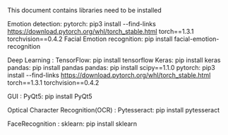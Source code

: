 This document contains libraries need to be installed

Emotion detection:
pytorch: pip3 install --find-links https://download.pytorch.org/whl/torch_stable.html torch==1.3.1 torchvision==0.4.2
Facial Emotion recognition: pip install facial-emotion-recognition

Deep Learning :
TensorFlow: pip install tensorflow
Keras: pip install keras
pandas: pip install pandas
pandas: pip install scipy==1.1.0
pytorch: pip3 install --find-links https://download.pytorch.org/whl/torch_stable.html torch==1.3.1 torchvision==0.4.2

GUI :
PyQt5: pip install PyQt5

Optical Character Recognition(OCR) :
Pytesseract: pip install pytesseract

FaceRecognition :
sklearn: pip install sklearn







